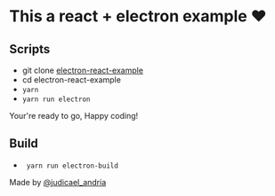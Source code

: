 # This a react + electron example ❤

## Scripts
  - git clone [electron-react-example](https://github.com/judicaelandria/electron-react-example)
  - cd electron-react-example
  - ```yarn```
  - ```yarn run electron```

Your're ready to go, Happy coding!

## Build
  - ``` yarn run electron-build```

Made by [@judicael_andria](https://twitter.com/judicael_andria)